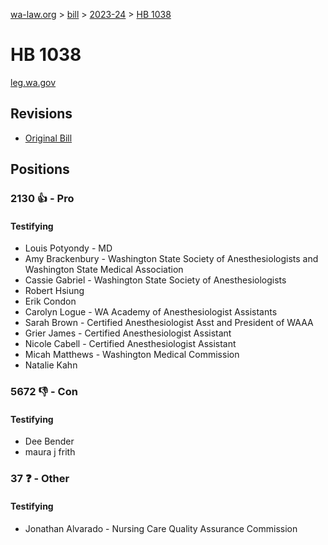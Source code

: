 [wa-law.org](/) > [bill](/bill/) > [2023-24](/bill/2023-24/) > [HB 1038](/bill/2023-24/hb/1038/)

# HB 1038
[leg.wa.gov](https://app.leg.wa.gov/billsummary?BillNumber=1038&Year=2023&Initiative=false)

## Revisions
* [Original Bill](1/)

## Positions
### 2130 👍 - Pro
#### Testifying
* Louis Potyondy - MD
* Amy Brackenbury - Washington State Society of Anesthesiologists and Washington State Medical Association
* Cassie Gabriel - Washington State Society of Anesthesiologists
* Robert  Hsiung
* Erik Condon
* Carolyn Logue - WA Academy of Anesthesiologist Assistants
* Sarah Brown - Certified Anesthesiologist Asst and President of WAAA
* Grier James - Certified Anesthesiologist Assistant
* Nicole Cabell - Certified Anesthesiologist Assistant
* Micah Matthews - Washington Medical Commission
* Natalie Kahn

### 5672 👎 - Con
#### Testifying
* Dee Bender
* maura j frith

### 37 ❓ - Other
#### Testifying
* Jonathan Alvarado - Nursing Care Quality Assurance Commission
